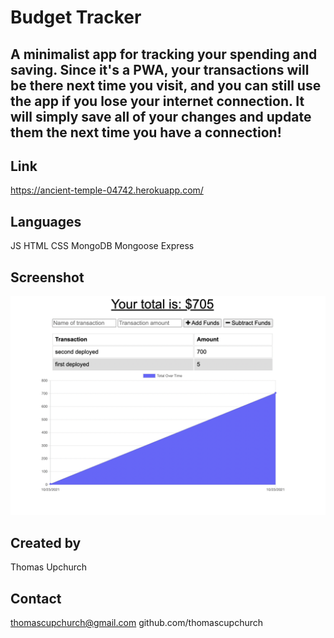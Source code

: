 # Budget Tracker

## A minimalist app for tracking your spending and saving. Since it's a PWA, your transactions will be there next time you visit, and you can still use the app if you lose your internet connection. It will simply save all of your changes and update them the next time you have a connection!

## Link
https://ancient-temple-04742.herokuapp.com/

## Languages
JS
HTML
CSS
MongoDB
Mongoose
Express

## Screenshot

![screenshot](budget_tracker_app_screenshot.png)

## Created by

Thomas Upchurch

## Contact

thomascupchurch@gmail.com
github.com/thomascupchurch
